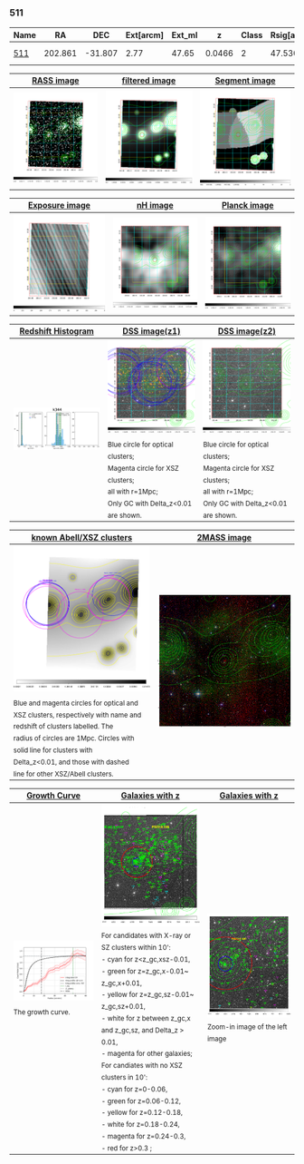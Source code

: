 <div STYLE="page-break-after: always;"></div>

### 511

|Name          |RA          |DEC      | Ext[arcm] | Ext_ml | z    | Class| Rsig[arcmin] | CRsig[c/s] | CR500[c/s] | R500[Mpc] |L500[erg/s]|F500[erg/s/cm^2]| M500[Msun]|Tx[keV]|beta|GC(XSZ,Delta_z<0.01)| GC(OPT,Delta_z<0.01)|GC|alias|
|--------------|------------|------------|---|---|-----------|--------|------|------|----|----|----|----|----|----|----|----|----|----|---|
|[511](script/511.md)     | 202.861       | -31.807       | 2.77    | 47.65   | 0.0466 | 2   | 47.530 |1.222 |1.105 |0.943 |1.041e+44 |2.037e-11 |2.496e+14 |3.821 |0.362 |MCXC, |A, N, |MCXC, A, |k344|

|[RASS image](../image/511/511_img.pdf)|[filtered image](../image/511/511_fil.pdf)|[Segment image](../image/511/511_seg.pdf)|
|-------------------|--------------------|-------------------|
| <img src="../image/511/511_img.png" width="300">  | <img src="../image/511/511_fil.png" width="300">   | <img src="../image/511/511_seg.png" width="300">  |

|[Exposure image](../image/511/511_mex.pdf)| [nH image](../image/511/511_nh.pdf)| [Planck image](../image/511/511_p.pdf)|
|-------------------|--------------------|-------------------|
|<img src="../image/511/511_mex.png" width="300">   | <img src="../image/511/511_nh.png" width="300">    | <img src="../image/511/511_p.png" width="300"> |

|[Redshift Histogram](../image/511/511_zg.pdf) | [DSS image(z1)](../image/511/511_dss_z1.pdf)      |  [DSS image(z2)](../image/511/511_dss_z2.pdf)    |
|-------------------|--------------------|-------------------|
|<img src="../image/511/511_zg.png" width="300"> |<img src="../image/511/511_dss_z1.png" width="300"> <sub><br>Blue circle for optical clusters; <br>Magenta circle for XSZ clusters; <br>all with r=1Mpc; <br>Only GC with Delta_z<0.01 are shown. </sub>| <img src="../image/511/511_dss_z2.png" width="300"><sub><br>Blue circle for optical clusters; <br>Magenta circle for XSZ clusters; <br>all with r=1Mpc; <br>Only GC with Delta_z<0.01 are shown. </sub> |

|[known Abell/XSZ clusters](../image/511/511_m.pdf) | [2MASS image](../image/511/511_2mass.pdf)      |
|-------------------|-------------------|
|<img src=../image/511/511_m.png width="300"> <sub><br>Blue and magenta circles for optical and <br>XSZ clusters, respectively with name and <br>redshift of clusters labelled. The <br>radius of circles are 1Mpc. Circles with <br>solid line for clusters with <br>Delta_z<0.01, and those with dashed <br>line for other XSZ/Abell clusters.        </sub>|<img src="../image/511/511_2mass.png" width="300">  |

|[Growth Curve](../image/511/511_gca_all.png) |[Galaxies with z](../image/511/511_opt_ned.pdf) |[Galaxies with z](../image/511/511_opt_ned_zoom.pdf) |
|-------------------|-------------------|-------------------|
| <img src="../image/511/511_gca_all.png" width="300"> <sub><br>The growth curve.</sub>| <img src=../image/511/511_opt_ned.png width="300"> <br><sub> For candidates with X-ray or SZ clusters within 10': <br> - cyan for z<z_gc,xsz-0.01, <br> - green for z=z_gc,x-0.01~ z_gc,x+0.01, <br> - yellow for z=z_gc,sz-0.01~ z_gc,sz+0.01, <br> - white for z between z_gc,x and z_gc,sz, and Delta_z > 0.01, <br> - magenta for other galaxies; <br>For candiates with no XSZ clusters in 10': <br> - cyan for z=0-0.06, <br> - green for z=0.06-0.12, <br> - yellow for z=0.12-0.18, <br> - white for z=0.18-0.24, <br> - magenta for z=0.24-0.3, <br> - red for z>0.3 ;  </sub>|<img src=../image/511/511_opt_ned_zoom.png width="300">  <br><sub> Zoom-in image of the left image</sub>|




